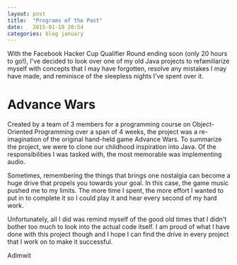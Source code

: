 ```yaml
---
layout: post
title:  "Programs of the Past"
date:   2015-01-10 20:54
categories: blog january
---
```


With the Facebook Hacker Cup Qualifier Round ending soon (only 20 hours to go!), I've decided to look over one of my old Java projects to refamiliarize myself with concepts that I may have forgotten, resolve any mistakes I may have made, and reminisce of the sleepless nights I've spent over it.

<h1>Advance Wars</h1>

Created by a team of 3 members for a programming course on Object-Oriented Programming over a span of 4 weeks, the project was a re-imagination of the original hand-held game Advance Wars. To summarize the project, we were to clone our childhood inspiration into Java. Of the responsibilities I was tasked with, the most memorable was implementing audio. 

Sometimes, remembering the things that brings one nostalgia can become a huge drive that propels you towards your goal. In this case, the game music pushed me to my limits. The more time I spent, the more effort I wanted to put in to complete it so I could play it and hear every second of my hard work.

Unfortunately, all I did was remind myself of the good old times that I didn't bother too much to look into the actual code itself. I am proud of what I have done with this project though and I hope I can find the drive in every project that I work on to make it successful.

Adimwit